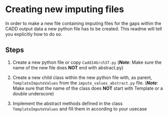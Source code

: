 # Creating new imputing files

In order to make a new file containing imputing files for the gaps within the CADD output data a new python file has to be created.
This readme will tell you explicitly how to do so.

## Steps
1. Create a new python file or copy `Cadd14Grch37.py` 
(___Note___: Make sure the name of the new file does __NOT__ end with abstract.py)

1. Create a new child class within the new python file with, as parent, `TemplateImputeValues` from the `impute_values_abstract.py` file. 
(___Note___: Make sure that the name of the class does __NOT__ start with Template or a double underscore)

1. Implement the abstract methods defined in the class `TemplateImputeValues` and fill them in according to your usecase
 

